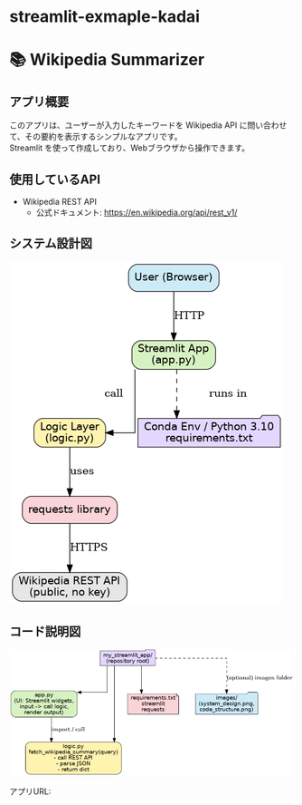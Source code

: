 # streamlit-exmaple-kadai
# 📚 Wikipedia Summarizer

## アプリ概要
このアプリは、ユーザーが入力したキーワードを Wikipedia API に問い合わせて、その要約を表示するシンプルなアプリです。  
Streamlit を使って作成しており、Webブラウザから操作できます。

## 使用しているAPI
- Wikipedia REST API  
  - 公式ドキュメント: https://en.wikipedia.org/api/rest_v1/



## システム設計図
![System Design](system_design.png)  


## コード説明図
![Code Structure](code_structure.png)  


アプリURL:
